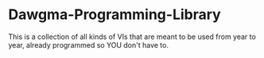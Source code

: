 # Dawgma-Programming-Library

This is a collection of all kinds of VIs that are meant to be used from year to year, already programmed so YOU don't have to.
